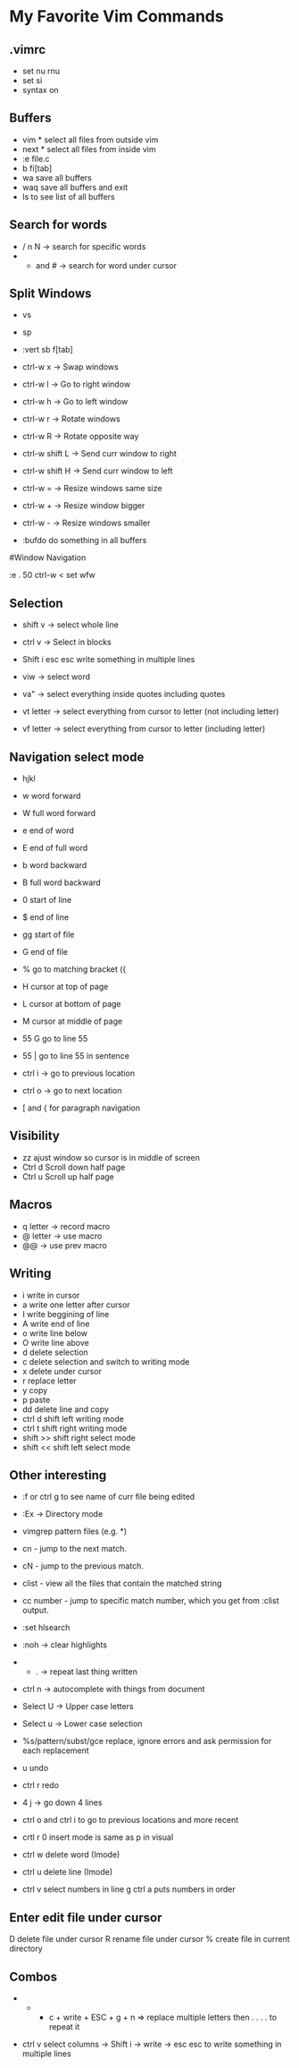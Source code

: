 # My Favorite Vim Commands

## .vimrc

- set nu rnu
- set si
- syntax on

## Buffers

- vim * select all files from outside vim
- next * select all files from inside vim
- :e file.c
- b fi[tab]
- wa save all buffers
- waq save all buffers and exit
- ls to see list of all buffers

## Search for words

- / n N -> search for specific words
- * and # -> search for word under cursor

## Split Windows

- vs
- sp
- :vert sb f[tab]
- ctrl-w x -> Swap windows
- ctrl-w l -> Go to right window
- ctrl-w h -> Go to left window
- ctrl-w r -> Rotate windows
- ctrl-w R -> Rotate opposite way

- ctrl-w shift L -> Send curr window to right
- ctrl-w shift H -> Send curr window to left

- ctrl-w = -> Resize windows same size
- ctrl-w + -> Resize window bigger
- ctrl-w - -> Resize windows smaller

- :bufdo do something in all buffers

#Window Navigation

:e .
50 ctrl-w <
set wfw

## Selection

- shift v -> select whole line
- ctrl v -> Select in blocks
- Shift i esc esc write something in multiple lines

- viw -> select word
- va" -> select everything inside quotes including quotes

- vt letter -> select everything from cursor to letter (not including letter)
- vf letter -> select everything from cursor to letter (including letter)

## Navigation select mode

- hjkl
- w word forward
- W full word forward
- e end of word
- E end of full word
- b word backward
- B full word backward
- 0 start of line
- $ end of line
- gg start of file
- G end of file
- % go to matching bracket ({
- H cursor at top of page
- L cursor at bottom of page
- M cursor at middle of page
- 55 G go to line 55
- 55 | go to line 55 in sentence

- ctrl i -> go to previous location
- ctrl o -> go to next location
- \[ and { for paragraph navigation

## Visibility

- zz ajust window so cursor is in middle of screen
- Ctrl d Scroll down half page
- Ctrl u Scroll up half page

## Macros

- q letter -> record macro
- @ letter -> use macro
- @@ -> use prev macro

## Writing

- i write in cursor
- a write one letter after cursor
- I write beggining of line
- A write end of line
- o write line below
- O write line above
- d delete selection
- c delete selection and switch to writing mode
- x delete under cursor
- r replace letter
- y copy
- p paste
- dd delete line and copy
- ctrl d shift left writing mode
- ctrl t shift right writing mode
- shift >> shift right select mode
- shift << shift left select mode

## Other interesting

- :f or ctrl g to see name of curr file being edited
- :Ex -> Directory mode
- vimgrep pattern files (e.g. *)
- cn - jump to the next match.
- cN - jump to the previous match.
- clist - view all the files that contain the matched string
- cc number - jump to specific match number, which you get from :clist output.
- :set hlsearch
- :noh -> clear highlights
- - . -> repeat last thing written
- ctrl n -> autocomplete with things from document
- Select U -> Upper case letters
- Select u -> Lower case selection
- %s/pattern/subst/gce replace, ignore errors and ask permission for each replacement
- u undo
- ctrl r redo
- 4 j -> go down 4 lines
- ctrl o and ctrl i to go to previous locations and more recent
- crtl r 0 insert mode is same as p in visual


- ctrl w delete word (Imode)
- ctrl u delete line (Imode)

- ctrl v select numbers in line g ctrl a puts numbers in order

## Enter edit file under cursor
D delete file under cursor
R rename file under cursor
% create file in current directory

## Combos

- * + c + write + ESC + g + n => replace multiple letters then  . . . .  to repeat it

- ctrl v select columns -> Shift i -> write -> esc esc to write something in multiple lines
